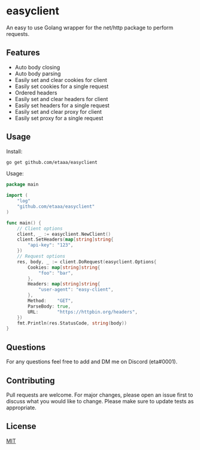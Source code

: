 # easyclient

An easy to use Golang wrapper for the net/http package to perform requests.

## Features

* Auto body closing
* Auto body parsing
* Easily set and clear cookies for client
* Easily set cookies for a single request
* Ordered headers
* Easily set and clear headers for client
* Easily set headers for a single request
* Easily set and clear proxy for client
* Easily set proxy for a single request

## Usage

Install:
```bash
go get github.com/etaaa/easyclient
```

Usage:
```go
package main

import (
	"log"
	"github.com/etaaa/easyclient"
)

func main() {
	// Client options
	client, _ := easyclient.NewClient()
	client.SetHeaders(map[string]string{
		"api-key": "123",
	})
	// Request options
	res, body, _ := client.DoRequest(easyclient.Options{
		Cookies: map[string]string{
			"foo": "bar",
		},
		Headers: map[string]string{
			"user-agent": "easy-client",
		},
		Method:    "GET",
		ParseBody: true,
		URL:       "https://httpbin.org/headers",
	})
	fmt.Println(res.StatusCode, string(body))
}
```

## Questions
For any questions feel free to add and DM me on Discord (eta#0001).

## Contributing
Pull requests are welcome. For major changes, please open an issue first to discuss what you would like to change. Please make sure to update tests as appropriate.

## License
[MIT](https://choosealicense.com/licenses/mit/)
